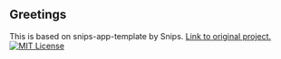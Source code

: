 ## Greetings

This is based on snips-app-template by Snips.
[Link to original project.](https://github.com/snipsco/snips-app-template-py)
[![MIT License](https://img.shields.io/badge/license-MIT-blue.svg)](https://github.com/snipsco/snips-app-template-py/blob/master/LICENSE)